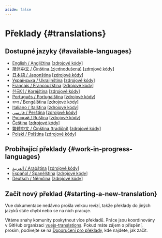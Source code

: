 ```yaml
---
aside: false
---
```


# Překlady {#translations}

## Dostupné jazyky {#available-languages}

- [English / Angličtina](https://vuejs.org/) [[zdrojové kódy](https://github.com/vuejs/docs)]
- [简体中文 / Čínština (zjednodušená)](https://cn.vuejs.org/) [[zdrojové kódy](https://github.com/vuejs-translations/docs-zh-cn)]
- [日本語 / Japonština](https://ja.vuejs.org/) [[zdrojové kódy](https://github.com/vuejs-translations/docs-ja)]
- [Українська / Ukrajinština](https://ua.vuejs.org) [[zdrojové kódy](https://github.com/vuejs-translations/docs-ua)]
- [Français / Francouzština](https://fr.vuejs.org) [[zdrojové kódy](https://github.com/vuejs-translations/docs-fr)]
- [한국어 / Korejština](https://ko.vuejs.org) [[zdrojové kódy](https://github.com/vuejs-translations/docs-ko)]
- [Português / Portugalština](https://pt.vuejs.org) [[zdrojové kódy](https://github.com/vuejs-translations/docs-pt)]
- [বাংলা / Bengálština](https://bn.vuejs.org) [[zdrojové kódy](https://github.com/vuejs-translations/docs-bn)]
- [Italiano / Italština](https://it.vuejs.org) [[zdrojové kódy](https://github.com/vuejs-translations/docs-it)]
- [فارسی / Perština](https://fa.vuejs.org/) [[zdrojové kódy](https://github.com/vuejs-translations/docs-fa)]
- [Русский / Ruština](https://ru.vuejs.org/) [[zdrojové kódy](https://github.com/vuejs-translations/docs-ru)]
- [Čeština](https://cs.vuejs.org/) [[zdrojové kódy](https://github.com/vuejs-translations/docs-cs)]
- [繁體中文 / Čínština (tradiční)](https://zh-hk.vuejs.org/) [[zdrojové kódy](https://github.com/vuejs-translations/docs-zh-hk)]
- [Polski / Polština](https://pl.vuejs.org/) [[zdrojové kódy](https://github.com/vuejs-translations/docs-pl)]

## Probíhající překlady {#work-in-progress-languages}

- [العربية / Arabština](https://ar.vuejs.org/) [[zdrojové kódy](https://github.com/vuejs-translations/docs-ar)]
- [Español / Španělština](https://vue3-spanish-docs.netlify.app/) [[zdrojové kódy](https://github.com/icarusgk/vuejs-spanish-docs)]
- [Deutsch / Němčina](https://de.vuejs.org/) [[zdrojové kódy](https://github.com/vuejs-translations/docs-de)]

## Začít nový překlad {#starting-a-new-translation}

Vue dokumentace nedávno prošla velkou revizí, takže překlady do jiných jazyků stále chybí nebo se na nich pracuje.

Vítáme snahy komunity poskytnout více překladů. Práce jsou koordinovány v GitHub organizaci [vuejs-translations](https://github.com/vuejs-translations/). Pokud máte zájem o přispění, prosím, podívejte se na [Doporučení pro překlady](https://github.com/vuejs-translations/guidelines/blob/main/README.md), kde najdete, jak začít.
